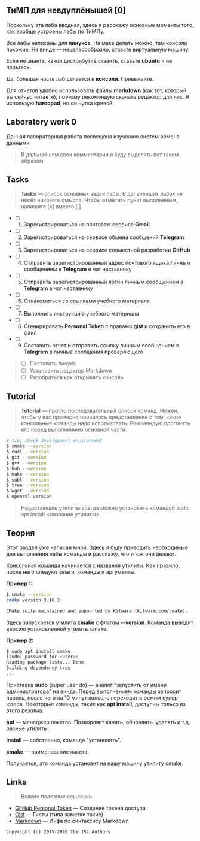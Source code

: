 ## ТиМП для невдуплёнышей [0]

Поскольку эта лаба вводная, здесь я расскажу основные моменты того, как вообще устроены лабы по ТиМПу.

Все лабы написаны для **линукса**. На маке делать можно, там консоли похожие. На винде — нецелесообразно, ставьте виртуальную машину.

Если не знаете, какой дистрибутив ставить, ставьте **ubuntu** и не парьтесь.

Да, большая часть лаб делается в **консоли**. Привыкайте.

Для отчётов удобно использовать файлы **markdown** (как тот, который вы сейчас читаете), поэтому рекомендую скачать редактор для них. Я использую **haroopad**, но он чутка кривой.

## Laboratory work 0

Данная лабораторная работа посвещена изучению систем обмена данными
> В дальнейшем свои комментарии я буду выделять вот таким образом

## Tasks

> **Tasks** — список основных задач лабы. В дальнейших лабах не несёт никакого смысла.
> Чтобы отметить пункт выполненым, напишите [x] вместо [ ]

- [ ] 1. Зарегистрироваться на почтовом сервисе **Gmail**
- [ ] 2. Зарегистрироваться на сервисе обмена сообщений **Telegram**
- [ ] 3. Зарегистрироваться на сервисе совместной разработки **GitHub**
- [ ] 4. Отправить зарегистрированный адрес почтового ящика личным сообщением в **Telegram** в чат наставнику
- [ ] 5. Отправить зарегистрированный логин личным сообщением в **Telegram** в чат наставнику
- [ ] 6. Ознакомиться со ссылками учебного материала
- [ ] 7. Выполнить инструкцию учебного материала
- [ ] 8. Сгенирировать **Personal Token** с правами **gist** и сохранить его в файл
- [ ] 9. Составить отчет и отправить ссылку личным сообщением в **Telegram** в личные сообщения проверяющего

> - [ ] Поставить линукс
> - [ ] Установить редактор Markdown
> - [ ] Разобраться как открывать консоль

## Tutorial

> **Tutorial** — просто последовательный список команд. Нужен, чтобы у вас примерно появилось представление о том, какие консольные команды надо использовать.
> Рекомендую прогонять его перед выполнением основной части.

```sh
# tip: check development environment
$ cmake --version
$ curl --version
$ git --version
$ g++ --version
$ hub --version
$ make --version
$ subl --version
$ tree --version
$ wget --version
$ openssl version
```
> Недостающие утилиты всегда можно установить командой sudo apt install <название утилиты>.

## Теория

Этот раздел уже написан мной. Здесь я буду приводить необходимые для выполнения лабы команды и расскажу, что и как они делают.

Консольная команда начинается с названия утилиты. Как правило, после него следуют флаги, команды и аргументы.

**Пример 1:**
```sh
$ cmake --version
cmake version 3.16.3

CMake suite maintained and supported by Kitware (kitware.com/cmake).
```
Здесь запускается утилита **cmake** с флагом **--version**. Команда выводит версию установленной утилиты cmake.

**Пример 2:**
```sh
$ sudo apt install cmake
[sudo] password for <user>:
Reading package lists... Done
Building dependency tree
...
```
Приставка **sudo** (super user do) — аналог "запустить от имени администратора" на винде. Перед выполнением команды запросит пароль, после чего на 10 минут консоль переходит в режим супер-юзера. Некоторые команды, такие как **apt install**, доступны только из этого режима.

**apt** —  менеджер пакетов. Позворляет качать, обновлять, удалять и т.д. разные утилиты.

**install** — собственно, команда "установить".

**cmake** — наименование пакета.

Получается, эта команда установит на нашу машину утилиту cmake.


## Links

> Всякие полезные ссылочки.

- [GitHub Personal Token](https://github.com/settings/tokens/new) — Создание токена доступа
- [Gist](https://gist.github.com) — Гисты (типа заметки такие)
- [Markdown](https://guides.github.com/features/mastering-markdown/) — Инфа по синтаксису Markdown

```
Copyright (c) 2015-2020 The ISC Authors
```
